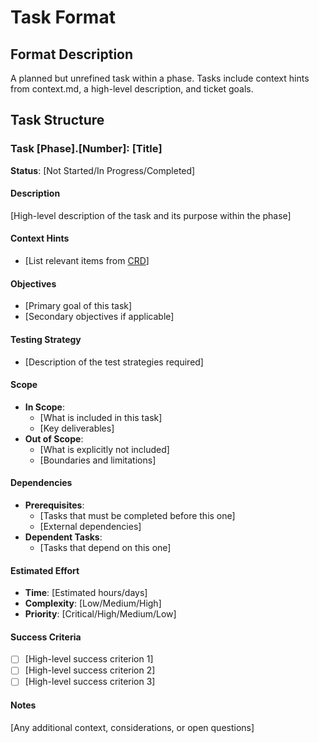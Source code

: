 # Task Format

## Format Description
A planned but unrefined task within a phase. Tasks include context hints from context.md, a high-level description, and ticket goals.

## Task Structure

### Task [Phase].[Number]: [Title]

**Status**: [Not Started/In Progress/Completed]

#### Description
[High-level description of the task and its purpose within the phase]

#### Context Hints
- [List relevant items from [CRD](/ai/brainstorm/CRD.md)]

#### Objectives
- [Primary goal of this task]
- [Secondary objectives if applicable]

#### Testing Strategy
- [Description of the test strategies required]

#### Scope
- **In Scope**:
  - [What is included in this task]
  - [Key deliverables]
- **Out of Scope**:
  - [What is explicitly not included]
  - [Boundaries and limitations]

#### Dependencies
- **Prerequisites**:
  - [Tasks that must be completed before this one]
  - [External dependencies]
- **Dependent Tasks**:
  - [Tasks that depend on this one]

#### Estimated Effort
- **Time**: [Estimated hours/days]
- **Complexity**: [Low/Medium/High]
- **Priority**: [Critical/High/Medium/Low]

#### Success Criteria
- [ ] [High-level success criterion 1]
- [ ] [High-level success criterion 2]
- [ ] [High-level success criterion 3]

#### Notes
[Any additional context, considerations, or open questions]